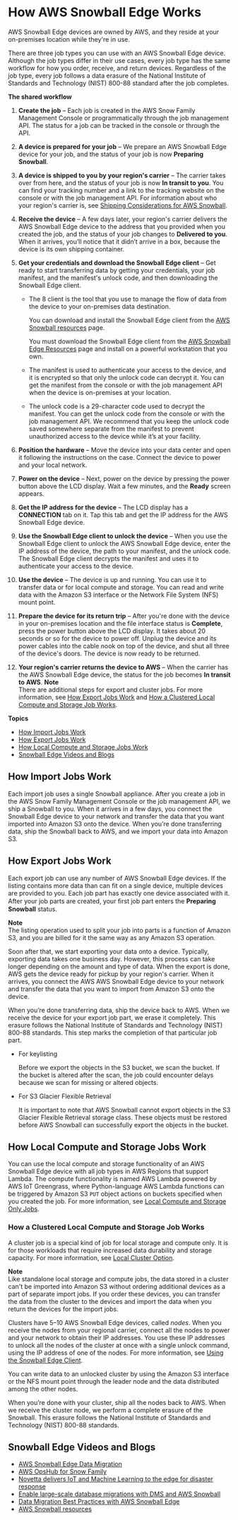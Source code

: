 # How AWS Snowball Edge Works<a name="how-it-works"></a>

AWS Snowball Edge devices are owned by AWS, and they reside at your on\-premises location while they're in use\.

There are three job types you can use with an AWS Snowball Edge device\.  Although the job types differ in their use cases, every job type has the same workflow for how you order, receive, and return devices\. Regardless of the job type, every job follows a data erasure of the National Institute of Standards and Technology \(NIST\) 800\-88 standard after the job completes\.

**The shared workflow**

1. **Create the job** – Each job is created in the AWS Snow Family Management Console or programmatically through the job management API\. The status for a job can be tracked in the console or through the API\.

1. **A device is prepared for your job** – We prepare an AWS Snowball Edge device for your job, and the status of your job is now **Preparing Snowball**\.

1. **A device is shipped to you by your region's carrier** – The carrier takes over from here, and the status of your job is now **In transit to you**\. You can find your tracking number and a link to the tracking website on the console or with the job management API\. For information about who your region's carrier is, see [Shipping Considerations for AWS Snowball](shipping.md)\.

1. **Receive the device** – A few days later, your region's carrier delivers the AWS Snowball Edge device to the address that you provided when you created the job, and the status of your job changes to **Delivered to you**\. When it arrives, you’ll notice that it didn’t arrive in a box, because the device is its own shipping container\.

1. **Get your credentials and download the Snowball Edge client** – Get ready to start transferring data by getting your credentials, your job manifest, and the manifest's unlock code, and then downloading the Snowball Edge client\.
   + The 8 client is the tool that you use to manage the flow of data from the device to your on\-premises data destination\.

     You can download and install the Snowball Edge client from the [AWS Snowball resources](http://aws.amazon.com/snowball/resources/) page\.

     You must download the Snowball Edge client from the [AWS Snowball Edge Resources](http://aws.amazon.com/snowball-edge/resources/) page and install on a powerful workstation that you own\.
   + The manifest is used to authenticate your access to the device, and it is encrypted so that only the unlock code can decrypt it\. You can get the manifest from the console or with the job management API when the device is on\-premises at your location\.
   + The unlock code is a 29\-character code used to decrypt the manifest\. You can get the unlock code from the console or with the job management API\. We recommend that you keep the unlock code saved somewhere separate from the manifest to prevent unauthorized access to the device while it’s at your facility\.

1. **Position the hardware** – Move the device into your data center and open it following the instructions on the case\. Connect the device to power and your local network\.

1. **Power on the device** – Next, power on the device by pressing the power button above the LCD display\. Wait a few minutes, and the **Ready** screen appears\.

1. **Get the IP address for the device** – The LCD display has a **CONNECTION** tab on it\. Tap this tab and get the IP address for the AWS Snowball Edge device\.

1. **Use the Snowball Edge client to unlock the device** – When you use the Snowball Edge client to unlock the AWS Snowball Edge device, enter the IP address of the device, the path to your manifest, and the unlock code\. The Snowball Edge client decrypts the manifest and uses it to authenticate your access to the device\.

1. **Use the device** – The device is up and running\. You can use it to transfer data or for local compute and storage\. You can read and write data with the Amazon S3 interface or the Network File System \(NFS\) mount point\.

1. **Prepare the device for its return trip** – After you're done with the device in your on\-premises location and the file interface status is **Complete**, press the power button above the LCD display\. It takes about 20 seconds or so for the device to power off\. Unplug the device and its power cables into the cable nook on top of the device, and shut all three of the device's doors\. The device is now ready to be returned\.

1. **Your region's carrier returns the device to AWS** – When the carrier has the AWS Snowball Edge device, the status for the job becomes **In transit to AWS**\.
**Note**  
There are additional steps for export and cluster jobs\. For more information, see [How Export Jobs Work](#how-export) and [How a Clustered Local Compute and Storage Job Works](#how-cluster)\.

**Topics**
+ [How Import Jobs Work](#how-import)
+ [How Export Jobs Work](#how-export)
+ [How Local Compute and Storage Jobs Work](#how-localcompute)
+ [Snowball Edge Videos and Blogs](#blog-videos)

## How Import Jobs Work<a name="how-import"></a>

Each import job uses a single Snowball appliance\. After you create a job in the AWS Snow Family Management Console or the job management API, we ship a Snowball to you\. When it arrives in a few days, you connect the Snowball Edge device to your network and transfer the data that you want imported into Amazon S3 onto the device\. When you’re done transferring data, ship the Snowball back to AWS, and we import your data into Amazon S3\.

## How Export Jobs Work<a name="how-export"></a>

Each export job can use any number of AWS Snowball Edge devices\.  If the listing contains more data than can fit on a single device, multiple devices are provided to you\. Each job part has exactly one device associated with it\. After your job parts are created, your ﬁrst job part enters the **Preparing Snowball** status\.

**Note**  
The listing operation used to split your job into parts is a function of Amazon S3, and you are billed for it the same way as any Amazon S3 operation\.

Soon after that, we start exporting your data onto a device\. Typically, exporting data takes one business day\. However, this process can take longer depending on the amount and type of data\. When the export is done, AWS gets the device ready for pickup by your region's carrier\. When it arrives, you connect the AWS AWS Snowball Edge device to your network and transfer the data that you want to import from Amazon S3 onto the device\. 

When you’re done transferring data, ship the device back to AWS\. When we receive the device for your export job part, we erase it completely\. This erasure follows the National Institute of Standards and Technology \(NIST\) 800\-88 standards\. This step marks the completion of that particular job part\.
+ For keylisting 

  Before we export the objects in the S3 bucket, we scan the bucket\. If the bucket is altered after the scan, the job could encounter delays because we scan for missing or altered objects\.
+ For S3 Glacier Flexible Retrieval

   It is important to note that AWS Snowball cannot export objects in the S3 Glacier Flexible Retrieval storage class\. These objects must be restored before AWS Snowball can successfully export the objects in the bucket\.

## How Local Compute and Storage Jobs Work<a name="how-localcompute"></a>

You can use the local compute and storage functionality of an AWS Snowball Edge device with all job types in AWS Regions that support Lambda\. The compute functionality is named AWS Lambda powered by AWS IoT Greengrass, where Python\-language AWS Lambda functions can be triggered by Amazon S3 `PUT` object actions on buckets specified when you created the job\. For more information, see [Local Compute and Storage Only Jobs](computetype.md)\.

### How a Clustered Local Compute and Storage Job Works<a name="how-cluster"></a>

A cluster job is a special kind of job for local storage and compute only\. It is for those workloads that require increased data durability and storage capacity\. For more information, see [Local Cluster Option](computetype.md#clusteroption)\.

**Note**  
Like standalone local storage and compute jobs, the data stored in a cluster can't be imported into Amazon S3 without ordering additional devices as a part of separate import jobs\. If you order these devices, you can transfer the data from the cluster to the devices and import the data when you return the devices for the import jobs\.

Clusters have 5–10 AWS Snowball Edge devices, called *nodes*\. When you receive the nodes from your regional carrier, connect all the nodes to power and your network to obtain their IP addresses\. You use these IP addresses to unlock all the nodes of the cluster at once with a single unlock command, using the IP address of one of the nodes\. For more information, see [Using the Snowball Edge Client](using-client.md)\.

You can write data to an unlocked cluster by using the Amazon S3 interface or the NFS mount point through the leader node and the data distributed among the other nodes\.

When you’re done with your cluster, ship all the nodes back to AWS\. When we receive the cluster node, we perform a complete erasure of the Snowball\. This erasure follows the National Institute of Standards and Technology \(NIST\) 800\-88 standards\.

## Snowball Edge Videos and Blogs<a name="blog-videos"></a>
+ [AWS Snowball Edge Data Migration](https://d1.awsstatic.com/whitepapers/snowball-edge-data-migration-guide.pdf)
+ [AWS OpsHub for Snow Family](https://www.youtube.com/watch?v=_A3A47Vuu0I)
+ [Novetta delivers IoT and Machine Learning to the edge for disaster response](https://aws.amazon.com/blogs/storage/novetta-delivers-iot-and-machine-learning-to-the-edge-for-disaster-response/)
+ [Enable large\-scale database migrations with DMS and AWS Snowball](https://aws.amazon.com/blogs/storage/enable-large-scale-database-migrations-with-aws-dms-and-aws-snowball/)
+ [Data Migration Best Practices with AWS Snowball Edge](https://aws.amazon.com/blogs/storage/data-migration-best-practices-with-snowball-edge/)
+ [AWS Snowball resources](https://aws.amazon.com/snowball/resources/)